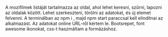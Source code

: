 
A mozifilmek listáját tartalmazza az oldal, ahol lehet keresni, szűrni, lapozni az oldalak között. 
Lehet szerkeszteni, törölni az adatokat, és új elemet felvenni.
A terminálban az npm i , majd npm start paraccsal kell elindítnai az alkalmazást.
Az adatokat online URL-ről kértem le. 
Bootsrepet, font awesome ikonokat, css-t haszmáltam a formázáshoz.